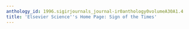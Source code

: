 ```yaml
---
anthology_id: 1996.sigirjournals_journal-ir0anthology0volumeA30A1.4
title: 'Elsevier Science''s Home Page: Sign of the Times'
---
```

